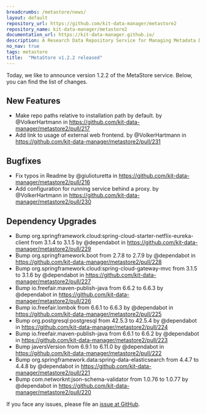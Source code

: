 ```yaml
---
breadcrumbs: /metastore/news/
layout: default
repository_url: https://github.com/kit-data-manager/metastore2
repository_name: kit-data-manager/metastore2
documentation_url: https://kit-data-manager.github.io/
description: A Research Data Repository Service for Managing Metadata Documents based on JSON or XML.
no_nav: true
tags: metastore
title:  "MetaStore v1.2.2 released"
---
```


Today, we like to announce version 1.2.2 of the MetaStore service. Below, you can find the list of changes. 

## New Features
* Make repo paths relative to installation path by default. by @VolkerHartmann in https://github.com/kit-data-manager/metastore2/pull/217
* Add link to usage of external web frontend. by @VolkerHartmann in https://github.com/kit-data-manager/metastore2/pull/231

## Bugfixes
* Fix typos in Readme by @giulioturetta in https://github.com/kit-data-manager/metastore2/pull/216
* Add configuration for running service behind a proxy. by @VolkerHartmann in https://github.com/kit-data-manager/metastore2/pull/230

## Dependency Upgrades
* Bump org.springframework.cloud:spring-cloud-starter-netflix-eureka-client from 3.1.4 to 3.1.5 by @dependabot in https://github.com/kit-data-manager/metastore2/pull/229
* Bump org.springframework.boot from 2.7.8 to 2.7.9 by @dependabot in https://github.com/kit-data-manager/metastore2/pull/228
* Bump org.springframework.cloud:spring-cloud-gateway-mvc from 3.1.5 to 3.1.6 by @dependabot in https://github.com/kit-data-manager/metastore2/pull/227
* Bump io.freefair.maven-publish-java from 6.6.2 to 6.6.3 by @dependabot in https://github.com/kit-data-manager/metastore2/pull/226
* Bump io.freefair.lombok from 6.6.1 to 6.6.3 by @dependabot in https://github.com/kit-data-manager/metastore2/pull/225
* Bump org.postgresql:postgresql from 42.5.3 to 42.5.4 by @dependabot in https://github.com/kit-data-manager/metastore2/pull/224
* Bump io.freefair.maven-publish-java from 6.6.1 to 6.6.2 by @dependabot in https://github.com/kit-data-manager/metastore2/pull/223
* Bump javersVersion from 6.9.1 to 6.11.0 by @dependabot in https://github.com/kit-data-manager/metastore2/pull/222
* Bump org.springframework.data:spring-data-elasticsearch from 4.4.7 to 4.4.8 by @dependabot in https://github.com/kit-data-manager/metastore2/pull/221
* Bump com.networknt:json-schema-validator from 1.0.76 to 1.0.77 by @dependabot in https://github.com/kit-data-manager/metastore2/pull/220

If you face any issues, please file an [issue at GitHub](https://github.com/kit-data-manager/metastore2/issues). 
